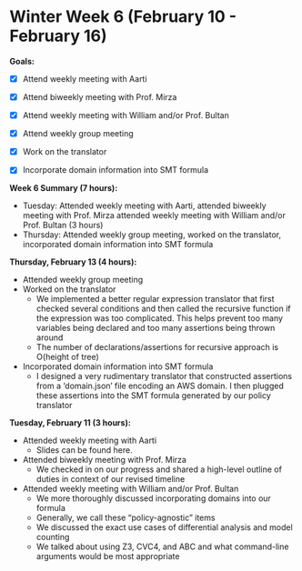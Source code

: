 # Winter Week 6 (February 10 - February 16)

**Goals:**
- [x] Attend weekly meeting with Aarti
- [x] Attend biweekly meeting with Prof. Mirza
- [x] Attend weekly meeting with William and/or Prof. Bultan
- [x] Attend weekly group meeting
- [x] Work on the translator
- [x] Incorporate domain information into SMT formula


**Week 6 Summary (7 hours):**
- Tuesday: Attended weekly meeting with Aarti, attended biweekly meeting with Prof. Mirza attended weekly meeting with William and/or Prof. Bultan (3 hours)
- Thursday: Attended weekly group meeting, worked on the translator, incorporated domain information into SMT formula

**Thursday, February 13 (4 hours):**
- Attended weekly group meeting
- Worked on the translator
  - We implemented a better regular expression translator that first checked several conditions and then called the recursive function if the expression was too complicated. This helps prevent too many variables being declared and too many assertions being thrown around
  - The number of declarations/assertions for recursive approach is O(height of tree)
- Incorporated domain information into SMT formula
  - I designed a very rudimentary translator that constructed assertions from a ‘domain.json’ file encoding an AWS domain. I then plugged these assertions into the SMT formula generated by our policy translator

**Tuesday, February 11 (3 hours):**
- Attended weekly meeting with Aarti
  - Slides can be found here.
- Attended biweekly meeting with Prof. Mirza
  - We checked in on our progress and shared a high-level outline of duties in context of our revised timeline
- Attended weekly meeting with William and/or Prof. Bultan
  - We more thoroughly discussed incorporating domains into our formula
  - Generally, we call these “policy-agnostic” items
  - We discussed the exact use cases of differential analysis and model counting
  - We talked about using Z3, CVC4, and ABC and what command-line arguments would be most appropriate
